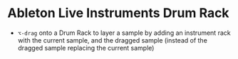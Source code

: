 # Ableton Live Instruments Drum Rack

- `⌥-drag` onto a Drum Rack to layer a sample by adding an instrument rack with the current sample, and the dragged sample (instead of the dragged sample replacing the current sample)
